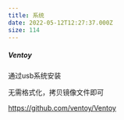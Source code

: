 ```yaml
---
title: 系统
date: 2022-05-12T12:27:37.000Z
size: 114
---
```

##### Ventoy

通过usb系统安装

无需格式化，拷贝镜像文件即可

https://github.com/ventoy/Ventoy
